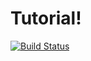 # Tutorial!

[![Build Status](https://travis-ci.org/Howel/node-travis.svg?branch=master)](https://travis-ci.org/Howel/node-travis)